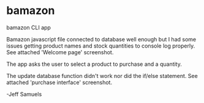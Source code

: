 # bamazon
bamazon CLI app

Bamazon javascript file connected to database well enough but I had some issues getting product names and stock quantities to console log properly. See attached 'Welcome page' screenshot.

The app asks the user to select a product to purchase and a quantity.

The update database function didn't work nor did the if/else statement. See attached 'purchase interface' screenshot.

-Jeff Samuels
